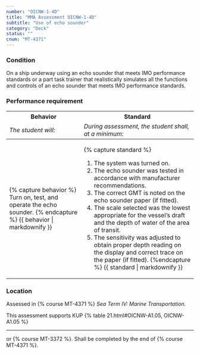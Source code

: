 ```yaml
---
number: "OICNW-1-4D"
title: "MMA Assessment OICNW-1-4D"
subtitle: "Use of echo sounder"
category: "Deck"
status: ""
cnum: "MT-4371"
---
```

### Condition

On a ship underway using an echo sounder that meets IMO performance standards or a part task trainer that realistically simulates all the functions and controls of an echo sounder that meets IMO performance standards.

### Performance requirement 

<table width='100%' class='Guidelines'>
 <thead>
 <tr>
     <th class='thirty'>Behavior</th>
     <th class='seventy'>Standard</th>
 </tr>
 <tr>
     <td><em>The student will:</em></td>
     <td><em>During assessment, the student shall, at a minimum:</em></td>
 </tr>
 </thead>
 <tbody>
 

<tr><td>

{% capture behavior %}
Turn on, test, and operate the echo sounder.
{% endcapture %}
{{ behavior | markdownify }}

</td><td>

{% capture standard %}
1. The system was turned on.
2. The echo sounder was tested in accordance with manufacturer recommendations.
3. The correct GMT is noted on the echo sounder paper (if fitted).
4. The scale selected was the lowest appropriate for the vessel’s draft and the depth of water of the area of transit.
5. The sensitivity was adjusted to obtain proper depth reading on the display and correct trace on the paper (if fitted).
{%endcapture %}
{{ standard | markdownify }}

</td></tr>



 </tbody>
 </table>

### Location

Assessed in  {% course  MT-4371 %}  *Sea Term IV: Marine Transportation*.

This assessment supports KUP {% table 21.html#OICNW-A1.05, OICNW-A1.05 %}

***

or {% course MT-3372 %}. Shall be completed by the end of  {% course MT-4371 %}.